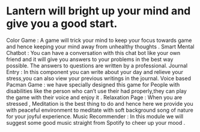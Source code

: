 # Lantern will bright up your mind and give you a good start.
Color Game : A game will trick your mind to keep your focus towards game and hence keeping your mind away from unhealthy thoughts .
Smart Mental Chatbot : You can have a conversation with this chat bot like your own friend and it will give you answers to your problems in the best way possible. The answers to questions are written by a professional.
Journal Entry : In this component you can write about your day and relieve your stress,you can also view your previous writings in the journal.
Voice based Pacman Game : we have specially designed this game for People with disabilities like the person who can’t use their had properly,they can play the game with their voice and enjoy it .
Relaxation Page : When you are stressed , Meditation is the best thing to do and hence here we provide you with peaceful environment to meditate with soft background song of nature for your joyful experience.
Music Recommender : In this module we will suggest some good music straight from Spotify to cheer up your mood .

